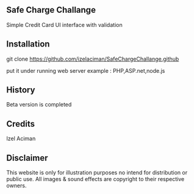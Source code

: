 <snippet>
  <content>

## Safe Charge Challange

Simple Credit Card UI interface with validation

## Installation

git clone https://github.com/izelaciman/SafeChargeChallange.github

put it under running web server example : PHP,ASP.net,node.js 

## History

Beta version is completed

## Credits

Izel Aciman

## Disclaimer
This website is only for illustration purposes no intend for distribution or public use.
All images & sound effects are copyright to their respective owners.